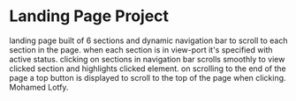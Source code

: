 # Landing Page Project
landing page built of 6 sections and dynamic navigation bar to scroll to each section in the page.
when each section is in view-port it's specified with active status.
clicking on sections in navigation bar scrolls smoothly to view clicked section  and highlights clicked element.
on scrolling to the end of the page a top button is displayed to scroll to the top of the page when clicking.
Mohamed Lotfy.
